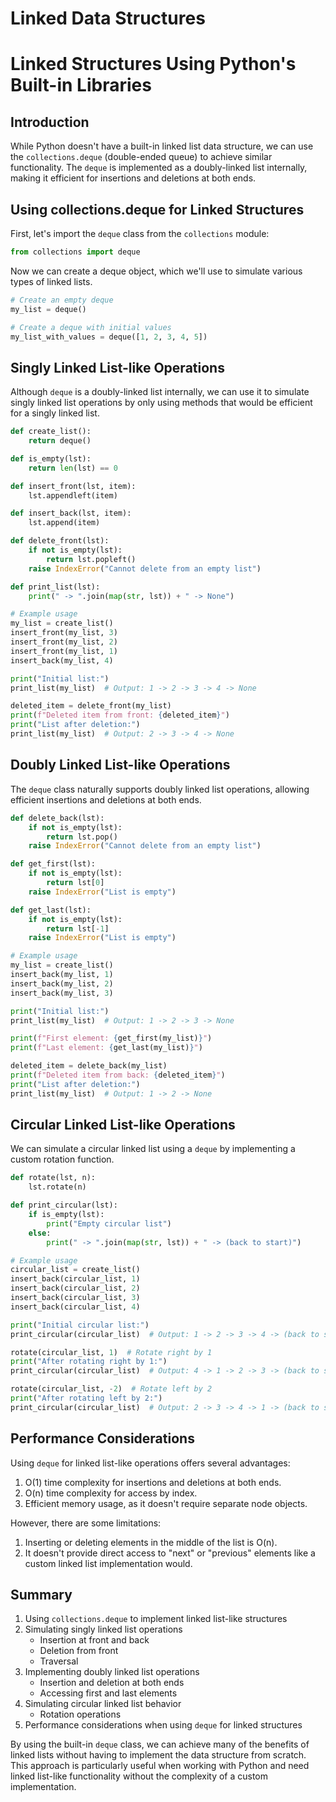 # Linked Data Structures

# Linked Structures Using Python's Built-in Libraries

<!-- TODO: Add ToC at the end -->
<!-- ## Table of Contents

1. [Introduction](#introduction)
2. [Using collections.deque for Linked Structures](#using-collectionsdeque-for-linked-structures)
3. [Singly Linked List-like Operations](#singly-linked-list-like-operations)
4. [Doubly Linked List-like Operations](#doubly-linked-list-like-operations)
5. [Circular Linked List-like Operations](#circular-linked-list-like-operations)
6. [Performance Considerations](#performance-considerations)
7. [Summary](#summary) -->

## Introduction

While Python doesn't have a built-in linked list data structure, we can use the `collections.deque` (double-ended queue) to achieve similar functionality. The `deque` is implemented as a doubly-linked list internally, making it efficient for insertions and deletions at both ends.

## Using collections.deque for Linked Structures

First, let's import the `deque` class from the `collections` module:

```python
from collections import deque
```

Now we can create a deque object, which we'll use to simulate various types of linked lists.

```python
# Create an empty deque
my_list = deque()

# Create a deque with initial values
my_list_with_values = deque([1, 2, 3, 4, 5])
```

## Singly Linked List-like Operations

Although `deque` is a doubly-linked list internally, we can use it to simulate singly linked list operations by only using methods that would be efficient for a singly linked list.

```python
def create_list():
    return deque()

def is_empty(lst):
    return len(lst) == 0

def insert_front(lst, item):
    lst.appendleft(item)

def insert_back(lst, item):
    lst.append(item)

def delete_front(lst):
    if not is_empty(lst):
        return lst.popleft()
    raise IndexError("Cannot delete from an empty list")

def print_list(lst):
    print(" -> ".join(map(str, lst)) + " -> None")

# Example usage
my_list = create_list()
insert_front(my_list, 3)
insert_front(my_list, 2)
insert_front(my_list, 1)
insert_back(my_list, 4)

print("Initial list:")
print_list(my_list)  # Output: 1 -> 2 -> 3 -> 4 -> None

deleted_item = delete_front(my_list)
print(f"Deleted item from front: {deleted_item}")
print("List after deletion:")
print_list(my_list)  # Output: 2 -> 3 -> 4 -> None
```

## Doubly Linked List-like Operations

The `deque` class naturally supports doubly linked list operations, allowing efficient insertions and deletions at both ends.

```python
def delete_back(lst):
    if not is_empty(lst):
        return lst.pop()
    raise IndexError("Cannot delete from an empty list")

def get_first(lst):
    if not is_empty(lst):
        return lst[0]
    raise IndexError("List is empty")

def get_last(lst):
    if not is_empty(lst):
        return lst[-1]
    raise IndexError("List is empty")

# Example usage
my_list = create_list()
insert_back(my_list, 1)
insert_back(my_list, 2)
insert_back(my_list, 3)

print("Initial list:")
print_list(my_list)  # Output: 1 -> 2 -> 3 -> None

print(f"First element: {get_first(my_list)}")
print(f"Last element: {get_last(my_list)}")

deleted_item = delete_back(my_list)
print(f"Deleted item from back: {deleted_item}")
print("List after deletion:")
print_list(my_list)  # Output: 1 -> 2 -> None
```

## Circular Linked List-like Operations

We can simulate a circular linked list using a `deque` by implementing a custom rotation function.

```python
def rotate(lst, n):
    lst.rotate(n)

def print_circular(lst):
    if is_empty(lst):
        print("Empty circular list")
    else:
        print(" -> ".join(map(str, lst)) + " -> (back to start)")

# Example usage
circular_list = create_list()
insert_back(circular_list, 1)
insert_back(circular_list, 2)
insert_back(circular_list, 3)
insert_back(circular_list, 4)

print("Initial circular list:")
print_circular(circular_list)  # Output: 1 -> 2 -> 3 -> 4 -> (back to start)

rotate(circular_list, 1)  # Rotate right by 1
print("After rotating right by 1:")
print_circular(circular_list)  # Output: 4 -> 1 -> 2 -> 3 -> (back to start)

rotate(circular_list, -2)  # Rotate left by 2
print("After rotating left by 2:")
print_circular(circular_list)  # Output: 2 -> 3 -> 4 -> 1 -> (back to start)
```

## Performance Considerations

Using `deque` for linked list-like operations offers several advantages:

1. O(1) time complexity for insertions and deletions at both ends.
2. O(n) time complexity for access by index.
3. Efficient memory usage, as it doesn't require separate node objects.

However, there are some limitations:

1. Inserting or deleting elements in the middle of the list is O(n).
2. It doesn't provide direct access to "next" or "previous" elements like a custom linked list implementation would.

## Summary

1. Using `collections.deque` to implement linked list-like structures
2. Simulating singly linked list operations
   - Insertion at front and back
   - Deletion from front
   - Traversal
3. Implementing doubly linked list operations
   - Insertion and deletion at both ends
   - Accessing first and last elements
4. Simulating circular linked list behavior
   - Rotation operations
5. Performance considerations when using `deque` for linked structures

By using the built-in `deque` class, we can achieve many of the benefits of linked lists without having to implement the data structure from scratch. This approach is particularly useful when working with Python and need linked list-like functionality without the complexity of a custom implementation.

